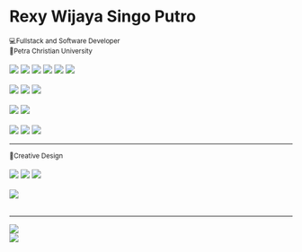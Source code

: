 <h1>Rexy Wijaya Singo Putro</h1>
<small>💻Fullstack and Software Developer</small>
<br>
<small>🏢Petra Christian University</small>
<br>
<br>
<div class="languages d-flex flex-wrap justify-content-start">
<img src="https://img.shields.io/badge/language-Python-green?logo=python&logoColor=green">
<img src="https://img.shields.io/badge/language-PHP-cc14cc?logo=php&logoColor=cc14cc">
<img src="https://img.shields.io/badge/language-Javascript-yellow?logo=javascript&logoColor=yellow">
<img src="https://img.shields.io/badge/language-Kotlin-8f3dee?logo=kotlin&logoColor=8f3dee">
<img src="https://img.shields.io/badge/language-Swift-f3632e?logo=swift&logoColor=f3632e">
<img src="https://img.shields.io/badge/language-C++-6295cb?logo=cplusplus&logoColor=6295cb">
</div>
<br>
<div class="frameworks d-flex flex-wrap justify-content-start">
<img src="https://img.shields.io/badge/frameworks-Flutter-4f8fc3?logo=flutter&logoColor=4f8fc3">
<img src="https://img.shields.io/badge/frameworks-Django-green?logo=django&logoColor=green">
<img src="https://img.shields.io/badge/frameworks-Laravel-ff5252?logo=laravel&logoColor=ff5252">
</div>
<br>
<div class="databases d-flex flex-wrap justify-content-start">
<img src="https://img.shields.io/badge/database-PostgreSQL-2e506b?logo=postgresql&logoColor=2e506b">
<img src="https://img.shields.io/badge/database-MySQLi-orange?logo=mysql&logoColor=orange">
</div>
<br>
<div class="tools d-flex flex-wrap justify-content-start">
<img src="https://img.shields.io/badge/tools-Git-f34133?logo=git&logoColor=f34133">
<img src="https://img.shields.io/badge/tools-Github-151b23?logo=github&logoColor=151b23">
<img src="https://img.shields.io/badge/tools-Postman-e05320?logo=postman&logoColor=e05320">
</div>
<hr>
<small>🎨Creative Design</small>
<br>
<br>
<div class="bidang d-flex flex-wrap justify-content-start">
<img src="https://img.shields.io/badge/tools-Logo-cccccc?logo=adobecreativecloud&logoColor=cccccc">
<img src="https://img.shields.io/badge/tools-Carricatures-cccccc?logo=adobecreativecloud&logoColor=cccccc">
<img src="https://img.shields.io/badge/tools-Comic-yellow?logo=penpot&logoColor=yellow">
</div>
<br>
<div class="tools d-flex flex-wrap justify-content-start">
<img src="https://img.shields.io/badge/tools-Photoshop-blue?logo=adobephotoshop&logoColor=blue">
</div>
<br>
<hr>
<div>
  <img src="https://github-readme-streak-stats.herokuapp.com/?user=rexywjy&theme=vue-dark&hide_border=true">
</div>
<div class="profile d-flex flex-wrap justify-content-start">
<img src="https://visitcount.itsvg.in/api?id=rexywjy&icon=0&color=0">
</div>

